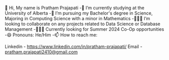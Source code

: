 👋 Hi, My name is Pratham Prajapati
-🔭 I’m currently studying at the University of Alberta
-🌱 I’m pursuing my Bachelor's degree in Science, Majoring in Computing Science with a minor in Mathematics
-👨🏻‍💻 I’m looking to collaborate on any projects related to Data Science or Database Management
-🧑🏻‍💼 Currently looking for Summer 2024 Co-Op opportunities
-😄 Pronouns: He/Him
-📫 How to reach me:

Linkedin - https://www.linkedin.com/in/pratham-prajapati/
Email - pratham.prajapati2410@gmail.com
<!---
Pratham2410/Pratham2410 is a ✨ special ✨ repository because its `README.md` (this file) appears on your GitHub profile.
You can click the Preview link to take a look at your changes.
--->
